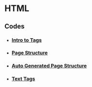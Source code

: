 # HTML

## Codes

- ### [Intro to Tags](https://github.com/dev-paulaabro/dev-lectures/tree/main/lecture-01/code-01)
- ### [Page Structure](https://github.com/dev-paulaabro/dev-lectures/tree/main/lecture-01/code-02)
- ### [Auto Generated Page Structure](https://github.com/dev-paulaabro/dev-lectures/tree/main/lecture-01/code-03)
- ### [Text Tags](https://github.com/dev-paulaabro/dev-lectures/tree/main/lecture-01/code-04)